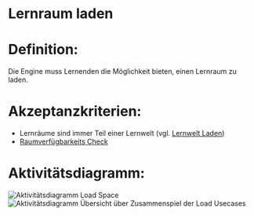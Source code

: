 # Lernraum laden


# Definition:

Die Engine muss Lernenden die Möglichkeit bieten, einen Lernraum zu laden.

# Akzeptanzkriterien:

- Lernräume sind immer Teil einer Lernwelt (vgl. [Lernwelt Laden](ELG0005.md))
- [Raumverfügbarkeits Check](ELG0011.md)

# Aktivitätsdiagramm:

![Aktivitätsdiagramm Load Space](imageEngineLoadSpace.png)
![Aktivitätsdiagramm Übersicht über Zusammenspiel der Load Usecases](imageEngineLoadWorldOverview.png)